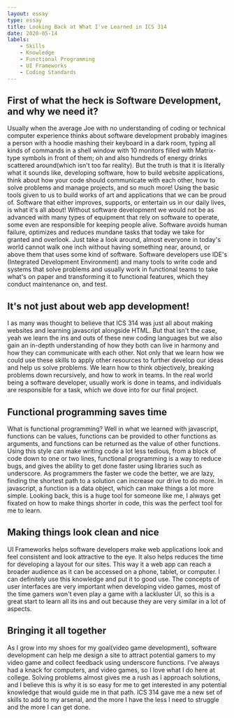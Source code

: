 ```yaml
---
layout: essay
type: essay
title: Looking Back at What I've Learned in ICS 314
date: 2020-05-14
labels:
    - Skills
    - Knowledge
    - Functional Programming
    - UI Frameworks
    - Coding Standards
---
```


## First of what the heck is Software Development, and why we need it?

Usually when the average Joe with no understanding of coding or technical computer experience thinks about software development probably imagines a person with a hoodie mashing their keyboard in a dark room, typing all kinds of commands in a shell window with 10 monitors filled with Matrix-type symbols in front of them; oh and also hundreds of energy drinks scattered around(which isn't too far reality). But the truth is that it is literally what it sounds like, developing software, how to build website applications, think about how your code should communicate with each other, how to solve problems and manage projects, and so much more! Using the basic tools given to us to build works of art and applications that we can be proud of. Software that either improves, supports, or entertain us in our daily lives, is what it's all about! Without software development we would not be as advanced with many types of equipment that rely on software to operate, some even are responsible for keeping people alive. Software avoids human failure, optimizes and reduces mundane tasks that today we take for granted and overlook. Just take a look around, almost everyone in today's world cannot walk one inch without having something near, around, or above them that uses some kind of software. Software developers use IDE's (Integrated Development Environment) and many tools to write code and systems that solve problems and usually work in functional teams to take what's on paper and transforming it to functional features, which they conduct maintenance on, and test.

## It's not just about web app development!

I as many was thought to believe that ICS 314 was just all about making websites and learning javascript alongside HTML. But that isn't the case, yeah we learn the ins and outs of these new coding languages but we also gain an in-depth understanding of how they both can live in harmony and how they can communicate with each other. Not only that we learn how we could use these skills to apply other resources to further develop our ideas and help us solve problems. We learn how to think objectively, breaking problems down recursively, and how to work in teams. In the real world being a software developer, usually work is done in teams, and individuals are responsible for a task, which we dove into for our final project. 

## Functional programming saves time

What is functional programming? Well in what we learned with javascript, functions can be values, functions can be provided to other functions as arguments, and functions can be returned as the value of other functions. Using this style can make writing code a lot less tedious, from a block of code down to one or two lines, functional programming is a way to reduce bugs, and gives the ability to get done faster using libraries such as underscore. As programmers the faster we code the better, we are lazy, finding the shortest path to a solution can increase our drive to do more. In javascript, a function is a data object, which can make things a lot more simple. Looking back, this is a huge tool for someone like me, I always get fixated on how to make things shorter in code, this was the perfect tool for me to learn.

## Making things look clean and nice

UI Frameworks helps software developers make web applications look and feel consistent and look attractive to the eye. It also helps reduces the time for developing a layout for our sites. This way it a web app can reach a broader audience as it can be accessed on a phone, tablet, or computer. I can definitely use this knowledge and put it to good use. The concepts of user interfaces are very important when developing video games, most of the time gamers won't even play a game with a lackluster UI, so this is a great start to learn all its ins and out because they are very similar in a lot of aspects. 

## Bringing it all together

As I grow into my shoes for my goal(video game development), software development can help me design a site to attract potential gamers to my video game and collect feedback using underscore functions. I've always had a knack for computers, and video games, so I love what I do here at college. Solving problems almost gives me a rush as I approach solutions, and I believe this is why it is so easy for me to get interested in any potential knowledge that would guide me in that path. ICS 314 gave me a new set of skills to add to my arsenal, and the more I have the less I need to struggle and the more I can get done.
